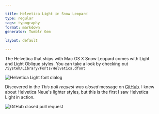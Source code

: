 ```yaml
---

title: Helvetica Light in Snow Leopard
type: regular
tags: typography
format: markdown
generator: Tumblr Gem

layout: default

---
```


The Helvetica that ships with Mac OS X Snow Leopard comes with Light and Light Oblique styles. You can take a look by checking out `/System/Library/Fonts/Helvetica.dfont`

![Helvetica Light font dialog](http://media.tumblr.com/tumblr_lgtm2e6gNL1qan2hw.png)

Discovered in the _This pull request was closed_ message on [GitHub](https://github.com/paulirish/html5-boilerplate/pull/288). I knew about Helvetica Neue's lighter styles, but this is the first I saw Helvetica Light in action.

![GitHub closed pull request](http://media.tumblr.com/tumblr_lgtm35AvCd1qan2hw.png)